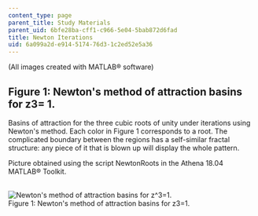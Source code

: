 ```yaml
---
content_type: page
parent_title: Study Materials
parent_uid: 6bfe28ba-cff1-c966-5e04-5bab872d6fad
title: Newton Iterations
uid: 6a099a2d-e914-5174-76d3-1c2ed52e5a36
---
```


(All images created with MATLAB® software)

Figure 1: Newton's method of attraction basins for z3= 1.
---------------------------------------------------------

Basins of attraction for the three cubic roots of unity under iterations using Newton's method. Each color in Figure 1 corresponds to a root. The complicated boundary between the regions has a self-similar fractal structure: any piece of it that is blown up will display the whole pattern.

Picture obtained using the script NewtonRoots in the Athena 18.04 MATLAB® Toolkit.  
 

![Newton's method of attraction basins for z^3=1.](/courses/mathematics/18-04-complex-variables-with-applications-fall-1999/study-materials/NewtonCubeRootH.GIF)  
Figure 1: Newton's method of attraction basins for z3\=1.